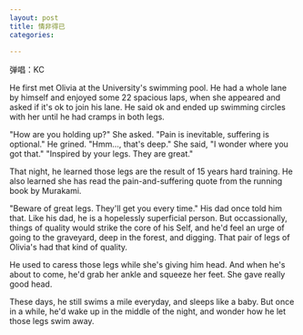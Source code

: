 ```yaml
---
layout: post
title: 情非得已
categories:

---
```

弹唱：KC

He first met Olivia at the University's swimming pool. He had a whole lane by himself and enjoyed some 22 spacious laps, when she appeared and asked if it's ok to join his lane. He said ok and ended up swimming circles with her until he had cramps in both legs.

"How are you holding up?" She asked.
"Pain is inevitable, suffering is optional." He grined.
"Hmm..., that's deep." She said, "I wonder where you got that."
"Inspired by your legs. They are great."

That night, he learned those legs are the result of 15 years hard training. He also learned she has read the pain-and-suffering quote from the running book by Murakami.

"Beware of great legs. They'll get you every time." His dad once told him that. Like his dad, he is a hopelessly superficial person. But occassionally, things of quality would strike the core of his Self, and he'd feel an urge of going to the graveyard, deep in the forest, and digging. That pair of legs of Olivia's had that kind of quality.

He used to caress those legs while she's giving him head. And when he's about to come, he'd grab her ankle and squeeze her feet. She gave really good head.

These days, he still swims a mile everyday, and sleeps like a baby. But once in a while, he'd wake up in the middle of the night, and wonder how he let those legs swim away.